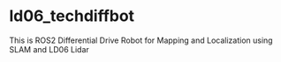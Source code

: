 # ld06_techdiffbot
This is ROS2 Differential Drive Robot for Mapping and Localization using SLAM and LD06 Lidar
